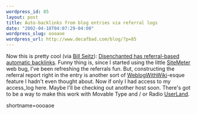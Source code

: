 ```yaml
--- 
wordpress_id: 85
layout: post
title: Auto-backlinks from blog entries via referral logs
date: "2002-04-18T04:07:29-04:00"
wordpress_slug: oooaoe
wordpress_url: http://www.decafbad.com/blog/?p=85
---
```

<p>Now this is pretty cool (via <a href="http://webseitz.fluxent.com/wiki/z2002-04-17-a">Bill Seitz</a>):  <a href="http://www.disenchanted.com/dis/linkback.html">Disenchanted has referral-based automatic backlinks</a>.  Funny thing is, since I started using the little <a href="http://www.sitemeter.com">SiteMeter</a> web bug, I've been refreshing the referrals fun.  But, constructing the referral report right in the entry is another sort of <a href="http://www.decafbad.com/twiki/bin/view/Main/WeblogWithWiki">WeblogWithWiki</a>-esque feature I hadn't even thought about.  Now if only I had access to my access_log here.  Maybe I'll be checking out another host soon.  There's got to be a way to make this work with Movable Type and / or Radio <a href="http://www.decafbad.com/twiki/bin/view/Main/UserLand">UserLand</a>.</p>
<!--more-->
shortname=oooaoe
